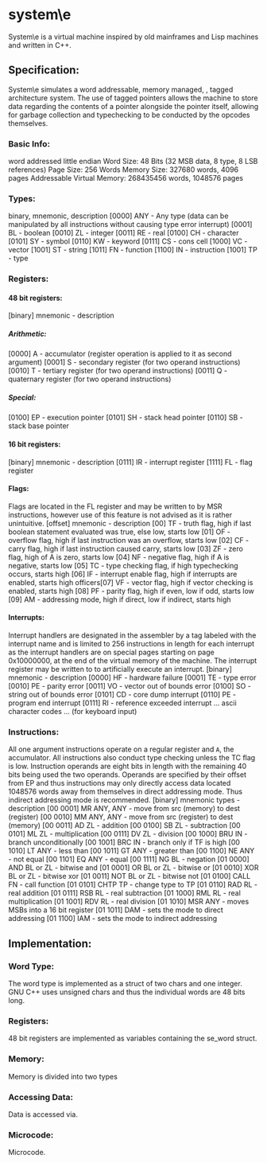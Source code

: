 # system\e
System\e is a virtual machine inspired by old mainframes and Lisp machines and written in C++.

## Specification:
System\e simulates a word addressable, memory managed, , tagged architecture system. The use of tagged pointers allows the machine to store data regarding the contents of a pointer alongside the pointer itself, allowing for garbage collection and typechecking to be conducted by the opcodes themselves.

### Basic Info:
word addressed
little endian
Word Size: 48 Bits (32 MSB data, 8 type, 8 LSB references)
Page Size: 256 Words
Memory Size: 327680 words, 4096 pages
Addressable Virtual Memory: 268435456 words, 1048576 pages

### Types:
binary, mnemonic, description
[0000] ANY - Any type (data can be manipulated by all instructions without causing type error interrupt)
[0001] BL - boolean
[0010] ZL - integer
[0011] RE - real
[0100] CH - character
[0101] SY - symbol
[0110] KW - keyword
[0111] CS - cons cell
[1000] VC - vector
[1001] ST - string
[1011] FN - function
[1100] IN - instruction
[1001] TP - type

### Registers:
#### 48 bit registers:
[binary] mnemonic - description
##### Arithmetic:
[0000] A - accumulator         (register operation is applied to it as second argument)
[0001] S - secondary register  (for two operand instructions)
[0010] T - tertiary register   (for two operand instructions)
[0011] Q - quaternary register (for two operand instructions)
##### Special:
[0100] EP - execution pointer
[0101] SH - stack head pointer
[0110] SB - stack base pointer
#### 16 bit registers:
[binary] mnemonic - description
[0111] IR - interrupt register
[1111] FL - flag register

#### Flags:
Flags are located in the FL register and may be written to by MSR instructions, however use of this feature is not advised as it is rather unintuitive.
[offset] mnemonic - description
[00] TF - truth flag, high if last boolean statement evaluated was true, else low, starts low
[01] OF - overflow flag, high if last instruction was an overflow, starts low
[02] CF - carry flag, high if last instruction caused carry, starts low
[03] ZF - zero flag, high of A is zero, starts low
[04] NF - negative flag, high if A is negative, starts low
[05] TC - type checking flag, if high typechecking occurs, starts high
[06] IF - interrupt enable flag, high if interrupts are enabled, starts high
officers[07] VF - vector flag, high if vector checking is enabled, starts high
[08] PF - parity flag, high if even, low if odd, starts low
[09] AM - addressing mode, high if direct, low if indirect, starts high

#### Interrupts:
Interrupt handlers are designated in the assembler by a tag labeled with the interrupt name and is limited to 256 instructions in length for each interrupt as the interrupt handlers are on special pages starting on page 0x10000000, at the end of the virtual memory of the machine. The interrupt register may be written to to artificially execute an interrupt.
[binary] mnemonic - description
[0000] HF - hardware failure
[0001] TE - type error
[0010] PE - parity error
[0011] VO - vector out of bounds error
[0100] SO - string out of bounds error
[0101] CD - core dump interrupt
[0110] PE - program end interrupt
[0111] RI - reference exceeded interrupt
... ascii character codes ... (for keyboard input)

### Instructions:
All one argument instructions operate on a regular register and `A`, the accumulator. All instructions also conduct type checking unless the TC flag is low. Instruction operands are eight bits in length with the remaining 40 bits being used the two operands. Operands are specified by their offset from EP and thus instructions may only directly access data located 1048576 words away from themselves in direct addressing mode. Thus indirect addressing mode is recommended.
[binary] mnemonic types - description
[00 0001] MR ANY, ANY  - move from src (memory)   to dest (register)
[00 0010] MM ANY, ANY  - move from src (register) to dest (memory)
[00 0011] AD ZL        - addition
[00 0100] SB ZL        - subtraction
[00 0101] ML ZL        - multiplication
[00 0111] DV ZL        - division
[00 1000] BRU IN       - branch unconditionally
[00 1001] BRC IN       - branch only if TF is high
[00 1010] LT ANY       - less than
[00 1011] GT ANY       - greater than
[00 1100] NE ANY       - not equal
[00 1101] EQ ANY       - equal
[00 1111] NG BL        - negation
[01 0000] AND BL or ZL - bitwise and
[01 0001] OR  BL or ZL - bitwise or
[01 0010] XOR BL or ZL - bitwise xor
[01 0011] NOT BL or ZL - bitwise not
[01 0100] CALL FN      - call function
[01 0101] CHTP TP      - change type to TP
[01 0110] RAD RL       - real addition
[01 0111] RSB RL       - real subtraction
[01 1000] RML RL       - real multiplication
[01 1001] RDV RL       - real division
[01 1010] MSR ANY      - moves MSBs into a 16 bit register
[01 1011] DAM          - sets the mode to direct addressing
[01 1100] IAM          - sets the mode to indirect addressing



## Implementation:

### Word Type:
The word type is implemented as a struct of two chars and one integer. GNU C++ uses unsigned chars and thus the individual words are 48 bits long.

### Registers:
48 bit registers are implemented as variables containing the se_word struct.

### Memory:
Memory is divided into two types

### Accessing Data:
Data is accessed via.

### Microcode:
Microcode.
